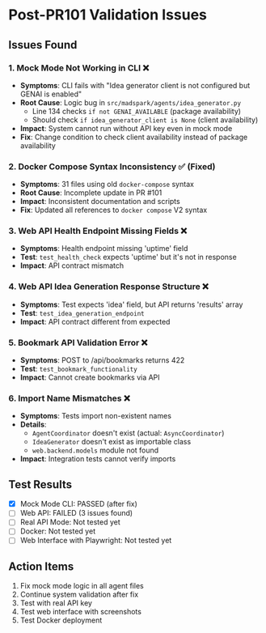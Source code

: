 # Post-PR101 Validation Issues

## Issues Found

### 1. Mock Mode Not Working in CLI ❌
- **Symptoms**: CLI fails with "Idea generator client is not configured but GENAI is enabled"
- **Root Cause**: Logic bug in `src/madspark/agents/idea_generator.py`
  - Line 134 checks `if not GENAI_AVAILABLE` (package availability)
  - Should check `if idea_generator_client is None` (client availability)
- **Impact**: System cannot run without API key even in mock mode
- **Fix**: Change condition to check client availability instead of package availability

### 2. Docker Compose Syntax Inconsistency ✅ (Fixed)
- **Symptoms**: 31 files using old `docker-compose` syntax
- **Root Cause**: Incomplete update in PR #101
- **Impact**: Inconsistent documentation and scripts
- **Fix**: Updated all references to `docker compose` V2 syntax

### 3. Web API Health Endpoint Missing Fields ❌
- **Symptoms**: Health endpoint missing 'uptime' field
- **Test**: `test_health_check` expects 'uptime' but it's not in response
- **Impact**: API contract mismatch

### 4. Web API Idea Generation Response Structure ❌  
- **Symptoms**: Test expects 'idea' field, but API returns 'results' array
- **Test**: `test_idea_generation_endpoint`
- **Impact**: API contract different from expected

### 5. Bookmark API Validation Error ❌
- **Symptoms**: POST to /api/bookmarks returns 422
- **Test**: `test_bookmark_functionality`
- **Impact**: Cannot create bookmarks via API

### 6. Import Name Mismatches ❌
- **Symptoms**: Tests import non-existent names
- **Details**:
  - `AgentCoordinator` doesn't exist (actual: `AsyncCoordinator`)
  - `IdeaGenerator` doesn't exist as importable class
  - `web.backend.models` module not found
- **Impact**: Integration tests cannot verify imports

## Test Results
- [x] Mock Mode CLI: PASSED (after fix)
- [ ] Web API: FAILED (3 issues found)
- [ ] Real API Mode: Not tested yet
- [ ] Docker: Not tested yet
- [ ] Web Interface with Playwright: Not tested yet

## Action Items
1. Fix mock mode logic in all agent files
2. Continue system validation after fix
3. Test with real API key
4. Test web interface with screenshots
5. Test Docker deployment